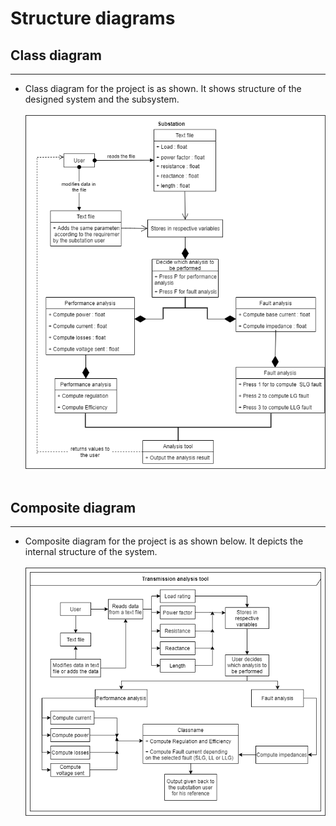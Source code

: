 # Structure diagrams

## Class diagram
---

* Class diagram for the project is as shown. It shows structure of the designed system and the subsystem. <br/><br/>
![Class](../../6_ImagesAndVideos/Class.png)
<br/><br/>

## Composite diagram
---

* Composite diagram for the project is as shown below. It depicts the internal structure of the system.<br/><br/>
![Composite](../../6_ImagesAndVideos/Composite.png)


